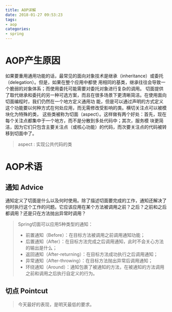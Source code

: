 ```yaml
---
title: AOP详解
date: 2018-01-27 09:53:23
tags: 
- aop
categories: 
- spring
---
```


# AOP产生原因
如果要重用通用功能的话，最常见的面向对象技术是继承（inheritance）或委托（delegation）。但是，如果在整个应用中都使
用相同的基类，继承往往会导致一个脆弱的对象体系；而使用委托可能需要对委托对象进行复杂的调用。
切面提供了取代继承和委托的另一种可选方案，而且在很多场景下更清晰简洁。在使用面向切面编程时，我们仍然在一个地方定义通用功
能，但是可以通过声明的方式定义这个功能要以何种方式在何处应用，而无需修改受影响的类。横切关注点可以被模块化为特殊的类，
这些类被称为切面（aspect）。这样做有两个好处：首先，现在每个关注点都集中于一个地方，而不是分散到多处代码中；其次，服务模
块更简洁，因为它们只包含主要关注点（或核心功能）的代码，而次要关注点的代码被转移到切面中了。
<!--more-->
> aspect : 实现公共代码的类
# AOP术语
## 通知 Advice
通知定义了切面是什么以及何时使用。除了描述切面要完成的工作，通知还解决了何时执行这个工作的问题。它应该应用在某个方法被调用之前？之后？之前和之后都调用？还是只在方法抛出异常时调用？
> Spring切面可以应用5种类型的通知：
> * 前置通知（Before）：在目标方法被调用之前调用通知功能；
> * 后置通知（After）：在目标方法完成之后调用通知，此时不会关心方法的输出是什么；
> * 返回通知（After-returning）：在目标方法成功执行之后调用通知；
> * 异常通知（After-throwing）：在目标方法抛出异常后调用通知；
> * 环绕通知（Around）：通知包裹了被通知的方法，在被通知的方法调用之前和调用之后执行自定义的行为。
## 切点 Pointcut

<blockquote class="blockquote-center">今天最好的表现，是明天最低的要求。</blockquote>